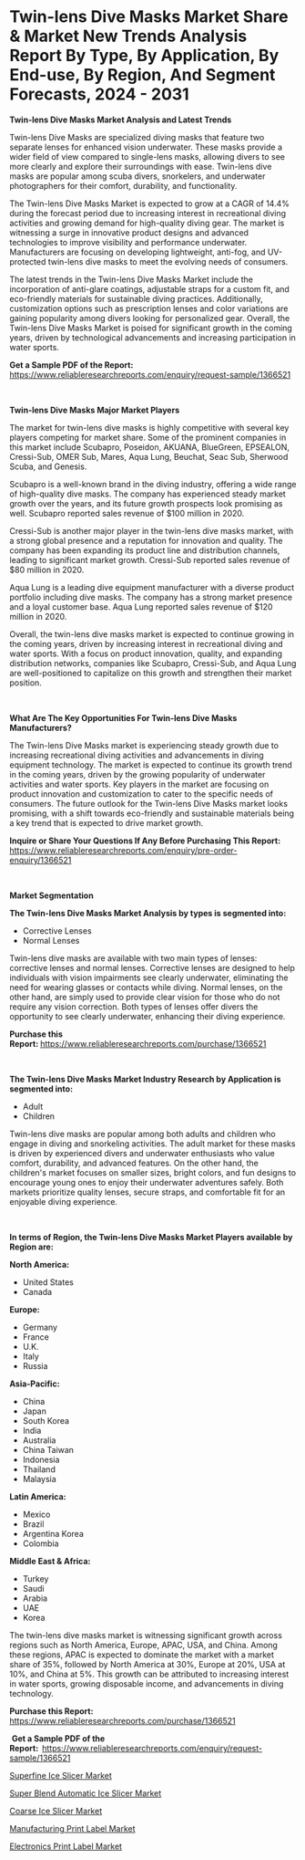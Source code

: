 <p><h1>Twin-lens Dive Masks Market Share & Market New Trends Analysis Report By Type, By Application, By End-use, By Region, And Segment Forecasts, 2024 - 2031</h1></p><p><strong>Twin-lens Dive Masks Market Analysis and Latest Trends</strong></p>
<p><p>Twin-lens Dive Masks are specialized diving masks that feature two separate lenses for enhanced vision underwater. These masks provide a wider field of view compared to single-lens masks, allowing divers to see more clearly and explore their surroundings with ease. Twin-lens dive masks are popular among scuba divers, snorkelers, and underwater photographers for their comfort, durability, and functionality.</p><p>The Twin-lens Dive Masks Market is expected to grow at a CAGR of 14.4% during the forecast period due to increasing interest in recreational diving activities and growing demand for high-quality diving gear. The market is witnessing a surge in innovative product designs and advanced technologies to improve visibility and performance underwater. Manufacturers are focusing on developing lightweight, anti-fog, and UV-protected twin-lens dive masks to meet the evolving needs of consumers.</p><p>The latest trends in the Twin-lens Dive Masks Market include the incorporation of anti-glare coatings, adjustable straps for a custom fit, and eco-friendly materials for sustainable diving practices. Additionally, customization options such as prescription lenses and color variations are gaining popularity among divers looking for personalized gear. Overall, the Twin-lens Dive Masks Market is poised for significant growth in the coming years, driven by technological advancements and increasing participation in water sports.</p></p>
<p><strong>Get a Sample PDF of the Report:&nbsp;</strong> <a href="https://www.reliableresearchreports.com/enquiry/request-sample/1366521">https://www.reliableresearchreports.com/enquiry/request-sample/1366521</a></p>
<p>&nbsp;</p>
<p><strong>Twin-lens Dive Masks Major Market Players</strong></p>
<p><p>The market for twin-lens dive masks is highly competitive with several key players competing for market share. Some of the prominent companies in this market include Scubapro, Poseidon, AKUANA, BlueGreen, EPSEALON, Cressi-Sub, OMER Sub, Mares, Aqua Lung, Beuchat, Seac Sub, Sherwood Scuba, and Genesis.</p><p>Scubapro is a well-known brand in the diving industry, offering a wide range of high-quality dive masks. The company has experienced steady market growth over the years, and its future growth prospects look promising as well. Scubapro reported sales revenue of $100 million in 2020.</p><p>Cressi-Sub is another major player in the twin-lens dive masks market, with a strong global presence and a reputation for innovation and quality. The company has been expanding its product line and distribution channels, leading to significant market growth. Cressi-Sub reported sales revenue of $80 million in 2020.</p><p>Aqua Lung is a leading dive equipment manufacturer with a diverse product portfolio including dive masks. The company has a strong market presence and a loyal customer base. Aqua Lung reported sales revenue of $120 million in 2020.</p><p>Overall, the twin-lens dive masks market is expected to continue growing in the coming years, driven by increasing interest in recreational diving and water sports. With a focus on product innovation, quality, and expanding distribution networks, companies like Scubapro, Cressi-Sub, and Aqua Lung are well-positioned to capitalize on this growth and strengthen their market position.</p></p>
<p>&nbsp;</p>
<p><strong>What Are The Key Opportunities For Twin-lens Dive Masks Manufacturers?</strong></p>
<p><p>The Twin-lens Dive Masks market is experiencing steady growth due to increasing recreational diving activities and advancements in diving equipment technology. The market is expected to continue its growth trend in the coming years, driven by the growing popularity of underwater activities and water sports. Key players in the market are focusing on product innovation and customization to cater to the specific needs of consumers. The future outlook for the Twin-lens Dive Masks market looks promising, with a shift towards eco-friendly and sustainable materials being a key trend that is expected to drive market growth.</p></p>
<p><strong>Inquire or Share Your Questions If Any Before Purchasing This Report:</strong> <a href="https://www.reliableresearchreports.com/enquiry/pre-order-enquiry/1366521">https://www.reliableresearchreports.com/enquiry/pre-order-enquiry/1366521</a></p>
<p>&nbsp;</p>
<p><strong>Market Segmentation</strong></p>
<p><strong>The Twin-lens Dive Masks Market Analysis by types is segmented into:</strong></p>
<p><ul><li>Corrective Lenses</li><li>Normal Lenses</li></ul></p>
<p><p>Twin-lens dive masks are available with two main types of lenses: corrective lenses and normal lenses. Corrective lenses are designed to help individuals with vision impairments see clearly underwater, eliminating the need for wearing glasses or contacts while diving. Normal lenses, on the other hand, are simply used to provide clear vision for those who do not require any vision correction. Both types of lenses offer divers the opportunity to see clearly underwater, enhancing their diving experience.</p></p>
<p><strong>Purchase this Report:&nbsp;</strong><a href="https://www.reliableresearchreports.com/purchase/1366521">https://www.reliableresearchreports.com/purchase/1366521</a></p>
<p>&nbsp;</p>
<p><strong>The Twin-lens Dive Masks Market Industry Research by Application is segmented into:</strong></p>
<p><ul><li>Adult</li><li>Children</li></ul></p>
<p><p>Twin-lens dive masks are popular among both adults and children who engage in diving and snorkeling activities. The adult market for these masks is driven by experienced divers and underwater enthusiasts who value comfort, durability, and advanced features. On the other hand, the children's market focuses on smaller sizes, bright colors, and fun designs to encourage young ones to enjoy their underwater adventures safely. Both markets prioritize quality lenses, secure straps, and comfortable fit for an enjoyable diving experience.</p></p>
<p>&nbsp;</p>
<p><strong>In terms of Region, the Twin-lens Dive Masks Market Players available by Region are:</strong></p>
<p>
    <p> <strong> North America: </strong>
        <ul>
            <li>United States</li>
            <li>Canada</li>
        </ul>
        </p> 
    <p> <strong> Europe: </strong>
        <ul>
            <li>Germany</li>
            <li>France</li>
            <li>U.K.</li>
            <li>Italy</li>
            <li>Russia</li>
        </ul>
        </p> 
    <p> <strong> Asia-Pacific: </strong>
        <ul>
            <li>China</li>
            <li>Japan</li>
            <li>South Korea</li>
            <li>India</li>
            <li>Australia</li>
            <li>China Taiwan</li>
            <li>Indonesia</li>
            <li>Thailand</li>
            <li>Malaysia</li>
        </ul>
        </p> 
    <p> <strong> Latin America: </strong>
        <ul>
            <li>Mexico</li>
            <li>Brazil</li>
            <li>Argentina Korea</li>
            <li>Colombia</li>
        </ul>
        </p> 
    <p> <strong> Middle East & Africa: </strong>
        <ul>
            <li>Turkey</li>
            <li>Saudi</li>
            <li>Arabia</li>
            <li>UAE</li>
            <li>Korea</li>
        </ul>
    </p>
    </p>
<p><p>The twin-lens dive masks market is witnessing significant growth across regions such as North America, Europe, APAC, USA, and China. Among these regions, APAC is expected to dominate the market with a market share of 35%, followed by North America at 30%, Europe at 20%, USA at 10%, and China at 5%. This growth can be attributed to increasing interest in water sports, growing disposable income, and advancements in diving technology.</p></p>
<p><strong>Purchase this Report: </strong><a href="https://www.reliableresearchreports.com/purchase/1366521">https://www.reliableresearchreports.com/purchase/1366521</a></p>
<p>&nbsp;<strong>Get a Sample PDF of the Report:&nbsp;&nbsp;</strong><a href="https://www.reliableresearchreports.com/enquiry/request-sample/1366521">https://www.reliableresearchreports.com/enquiry/request-sample/1366521</a></p>
<p><strong></strong></p>
<p><p><a href="https://medium.com/@carolekunde/superfine-ice-slicer-market-insights-into-market-cagr-market-trends-and-growth-strategies-774ca9fcda7f">Superfine Ice Slicer Market</a></p><p><a href="https://medium.com/@carolekunde/decoding-super-blend-automatic-ice-slicer-market-metrics-market-share-trends-and-growth-patterns-629f110cb62c">Super Blend Automatic Ice Slicer Market</a></p><p><a href="https://medium.com/p/0e0560b2de1f/edit">Coarse Ice Slicer Market</a></p><p><a href="https://github.com/kufem1/Market-Research-Report-List-1/blob/main/manufacturing-print-label-market.md">Manufacturing Print Label Market</a></p><p><a href="https://github.com/singletonthaxterkelliehr2df/Market-Research-Report-List-1/blob/main/electronics-print-label-market.md">Electronics Print Label Market</a></p></p>